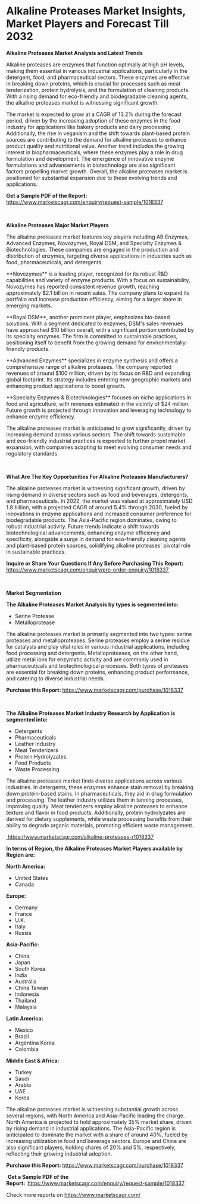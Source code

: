 <p><h1>Alkaline Proteases Market Insights, Market Players and Forecast Till 2032</h1></p><p><strong>Alkaline Proteases Market Analysis and Latest Trends</strong></p>
<p><p>Alkaline proteases are enzymes that function optimally at high pH levels, making them essential in various industrial applications, particularly in the detergent, food, and pharmaceutical sectors. These enzymes are effective in breaking down proteins, which is crucial for processes such as meat tenderization, protein hydrolysis, and the formulation of cleaning products. With a rising demand for eco-friendly and biodegradable cleaning agents, the alkaline proteases market is witnessing significant growth.</p><p>The market is expected to grow at a CAGR of 13.2% during the forecast period, driven by the increasing adoption of these enzymes in the food industry for applications like bakery products and dairy processing. Additionally, the rise in veganism and the shift towards plant-based protein sources are contributing to the demand for alkaline proteases to enhance product quality and nutritional value. Another trend includes the growing interest in biopharmaceuticals, where these enzymes play a role in drug formulation and development. The emergence of innovative enzyme formulations and advancements in biotechnology are also significant factors propelling market growth. Overall, the alkaline proteases market is positioned for substantial expansion due to these evolving trends and applications.</p></p>
<p><strong>Get a Sample PDF of the Report:&nbsp;</strong> <a href="https://www.marketscagr.com/enquiry/request-sample/1018337?utm_campaign=3263&utm_medium=2&utm_source=Github&utm_content=ia&utm_term=21032025&utm_id=alkaline-proteases">https://www.marketscagr.com/enquiry/request-sample/1018337</a></p>
<p>&nbsp;</p>
<p><strong>Alkaline Proteases Major Market Players</strong></p>
<p><p>The alkaline proteases market features key players including AB Enzymes, Advanced Enzymes, Novozymes, Royal DSM, and Specialty Enzymes & Biotechnologies. These companies are engaged in the production and distribution of enzymes, targeting diverse applications in industries such as food, pharmaceuticals, and detergents.</p><p>**Novozymes** is a leading player, recognized for its robust R&D capabilities and variety of enzyme products. With a focus on sustainability, Novozymes has reported consistent revenue growth, reaching approximately $2.1 billion in recent sales. The company plans to expand its portfolio and increase production efficiency, aiming for a larger share in emerging markets.</p><p>**Royal DSM**, another prominent player, emphasizes bio-based solutions. With a segment dedicated to enzymes, DSM's sales revenues have approached $10 billion overall, with a significant portion contributed by its specialty enzymes. The firm is committed to sustainable practices, positioning itself to benefit from the growing demand for environmentally-friendly products.</p><p>**Advanced Enzymes** specializes in enzyme synthesis and offers a comprehensive range of alkaline proteases. The company reported revenues of around $100 million, driven by its focus on R&D and expanding global footprint. Its strategy includes entering new geographic markets and enhancing product applications to boost growth.</p><p>**Specialty Enzymes & Biotechnologies** focuses on niche applications in food and agriculture, with revenues estimated in the vicinity of $24 million. Future growth is projected through innovation and leveraging technology to enhance enzyme efficiency.</p><p>The alkaline proteases market is anticipated to grow significantly, driven by increasing demand across various sectors. The shift towards sustainable and eco-friendly industrial practices is expected to further propel market expansion, with companies adapting to meet evolving consumer needs and regulatory standards.</p></p>
<p>&nbsp;</p>
<p><strong>What Are The Key Opportunities For Alkaline Proteases Manufacturers?</strong></p>
<p><p>The alkaline proteases market is witnessing significant growth, driven by rising demand in diverse sectors such as food and beverages, detergents, and pharmaceuticals. In 2022, the market was valued at approximately USD 1.8 billion, with a projected CAGR of around 5.4% through 2030, fueled by innovations in enzyme applications and increased consumer preference for biodegradable products. The Asia-Pacific region dominates, owing to robust industrial activity. Future trends indicate a shift towards biotechnological advancements, enhancing enzyme efficiency and specificity, alongside a surge in demand for eco-friendly cleaning agents and plant-based protein sources, solidifying alkaline proteases' pivotal role in sustainable practices.</p></p>
<p><strong>Inquire or Share Your Questions If Any Before Purchasing This Report:</strong> <a href="https://www.marketscagr.com/enquiry/pre-order-enquiry/1018337?utm_campaign=3263&utm_medium=2&utm_source=Github&utm_content=ia&utm_term=21032025&utm_id=alkaline-proteases">https://www.marketscagr.com/enquiry/pre-order-enquiry/1018337</a></p>
<p>&nbsp;</p>
<p><strong>Market Segmentation</strong></p>
<p><strong>The Alkaline Proteases Market Analysis by types is segmented into:</strong></p>
<p><ul><li>Serine Protease</li><li>Metalloprotease</li></ul></p>
<p><p>The alkaline proteases market is primarily segmented into two types: serine proteases and metalloproteases. Serine proteases employ a serine residue for catalysis and play vital roles in various industrial applications, including food processing and detergents. Metalloproteases, on the other hand, utilize metal ions for enzymatic activity and are commonly used in pharmaceuticals and biotechnological processes. Both types of proteases are essential for breaking down proteins, enhancing product performance, and catering to diverse industrial needs.</p></p>
<p><strong>Purchase this Report:&nbsp;</strong><a href="https://www.marketscagr.com/purchase/1018337?utm_campaign=3263&utm_medium=2&utm_source=Github&utm_content=ia&utm_term=21032025&utm_id=alkaline-proteases">https://www.marketscagr.com/purchase/1018337</a></p>
<p>&nbsp;</p>
<p><strong>The Alkaline Proteases Market Industry Research by Application is segmented into:</strong></p>
<p><ul><li>Detergents</li><li>Pharmaceuticals</li><li>Leather Industry</li><li>Meat Tenderizers</li><li>Protein Hydrolyzates</li><li>Food Products</li><li>Waste Processing</li></ul></p>
<p><p>The alkaline proteases market finds diverse applications across various industries. In detergents, these enzymes enhance stain removal by breaking down protein-based stains. In pharmaceuticals, they aid in drug formulation and processing. The leather industry utilizes them in tanning processes, improving quality. Meat tenderizers employ alkaline proteases to enhance texture and flavor in food products. Additionally, protein hydrolyzates are derived for dietary supplements, while waste processing benefits from their ability to degrade organic materials, promoting efficient waste management.</p></p>
<p><a href="https://www.marketscagr.com/alkaline-proteases-r1018337?utm_campaign=3263&utm_medium=2&utm_source=Github&utm_content=ia&utm_term=21032025&utm_id=alkaline-proteases">&nbsp;https://www.marketscagr.com/alkaline-proteases-r1018337</a></p>
<p><strong>In terms of Region, the Alkaline Proteases Market Players available by Region are:</strong></p>
<p>
    <p> <strong> North America: </strong>
        <ul>
            <li>United States</li>
            <li>Canada</li>
        </ul>
        </p> 
    <p> <strong> Europe: </strong>
        <ul>
            <li>Germany</li>
            <li>France</li>
            <li>U.K.</li>
            <li>Italy</li>
            <li>Russia</li>
        </ul>
        </p> 
    <p> <strong> Asia-Pacific: </strong>
        <ul>
            <li>China</li>
            <li>Japan</li>
            <li>South Korea</li>
            <li>India</li>
            <li>Australia</li>
            <li>China Taiwan</li>
            <li>Indonesia</li>
            <li>Thailand</li>
            <li>Malaysia</li>
        </ul>
        </p> 
    <p> <strong> Latin America: </strong>
        <ul>
            <li>Mexico</li>
            <li>Brazil</li>
            <li>Argentina Korea</li>
            <li>Colombia</li>
        </ul>
        </p> 
    <p> <strong> Middle East & Africa: </strong>
        <ul>
            <li>Turkey</li>
            <li>Saudi</li>
            <li>Arabia</li>
            <li>UAE</li>
            <li>Korea</li>
        </ul>
    </p>
    </p>
<p><p>The alkaline proteases market is witnessing substantial growth across several regions, with North America and Asia-Pacific leading the charge. North America is projected to hold approximately 35% market share, driven by rising demand in industrial applications. The Asia-Pacific region is anticipated to dominate the market with a share of around 40%, fueled by increasing utilization in food and beverage sectors. Europe and China are also significant players, holding shares of 20% and 5%, respectively, reflecting their growing industrial adoption.</p></p>
<p><strong>Purchase this Report: </strong><a href="https://www.marketscagr.com/purchase/1018337?utm_campaign=3263&utm_medium=2&utm_source=Github&utm_content=ia&utm_term=21032025&utm_id=alkaline-proteases">https://www.marketscagr.com/purchase/1018337</a></p>
<p>&nbsp;<strong>Get a Sample PDF of the Report:&nbsp;&nbsp;</strong><a href="https://www.marketscagr.com/enquiry/request-sample/1018337?utm_campaign=3263&utm_medium=2&utm_source=Github&utm_content=ia&utm_term=21032025&utm_id=alkaline-proteases">https://www.marketscagr.com/enquiry/request-sample/1018337</a></p>
<p><strong></strong></p>
<p>Check more reports on <a href="https://www.marketscagr.com/?utm_campaign=3263&utm_medium=2&utm_source=Github&utm_content=ia&utm_term=21032025&utm_id=alkaline-proteases">https://www.marketscagr.com/</a></p>